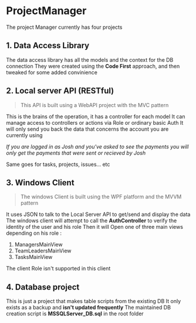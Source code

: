 # ProjectManager

The project Manager currently has four projects

## 1. Data Access Library
The data access library has all the models and the context for the DB connection
They were created using the **Code First** approach, and then tweaked for some added convinience

## 2. Local server API (RESTful)
>This API is built using a WebAPI project with the MVC pattern

This is the brains of the operation, it has a controller for each model
It can manage access to controllers or actions via Role or ordinary basic Auth
It will only send you back the data that concerns the account you are currently using

_If you are logged in as Josh and you've asked to see the payments you will only get the payments that were sent or recieved by Josh_

Same goes for tasks, projects, issues... etc

## 3. Windows Client
>The windows Client is built using the WPF platform and the MVVM pattern

It uses JSON to talk to the Local Server API to get/send and display the data
The windows client will attempt to call the **AuthController** to verify the identity of the user and his role
Then it will Open one of three main views depending on his role :

1. ManagersMainView
2. TeamLeadersMainView
3. TasksMainView

The client Role isn't supported in this client

## 4. Database project
This is just a project that makes table scripts from the existing DB
It only exists as a backup and **isn't updated frequently**
The maintained DB creation script is **MSSQLServer_DB.sql** in the root folder


